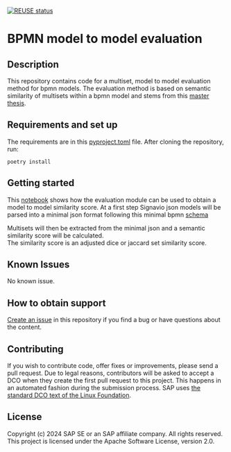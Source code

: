 [![REUSE status](https://api.reuse.software/badge/github.com/SAP-samples/model-to-model-evaluation-code)](https://api.reuse.software/info/github.com/SAP-samples/model-to-model-evaluation-code)

# BPMN model to model evaluation

## Description
This repository contains code for a multiset, model to model evaluation method for bpmn models.
The evaluation method is based on semantic similarity of multisets within a bpmn model and stems from this [master thesis](https://github.com/SAP-samples/multimodal-generative-ai-for-bpm).


## Requirements and set up

The requirements are in this [pyproject.toml](./pyproject.toml) file. After cloning the repository, run:

```shell
poetry install
```

## Getting started

This [notebook](./notebooks/code_usage.ipynb) shows how the evaluation module can be used to obtain a model to model similarity score. At a first step Signavio json models will be parsed into a minimal json format following this minimal bpmn [schema](./bpmn_schema.py.)

Multisets will then be extracted from the minimal json and a semantic similarity score will be calculated.\
The similarity score is an adjusted dice or jaccard set similarity score.

## Known Issues
No known issue.

## How to obtain support
[Create an issue](https://github.com/SAP-samples/model-to-model-evaluation-code/issues) in this repository if you find a bug or have questions about the content.



## Contributing
If you wish to contribute code, offer fixes or improvements, please send a pull request. Due to legal reasons, contributors will be asked to accept a DCO when they create the first pull request to this project. This happens in an automated fashion during the submission process. SAP uses [the standard DCO text of the Linux Foundation](https://developercertificate.org/).

## License
Copyright (c) 2024 SAP SE or an SAP affiliate company. All rights reserved. This project is licensed under the Apache Software License, version 2.0.

